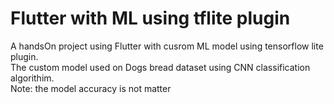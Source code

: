 # Flutter with ML using tflite plugin 

A handsOn project using Flutter with cusrom ML model using tensorflow lite plugin. <br>
The custom model used on Dogs bread dataset using CNN classification algorithim. <br>
Note: the model accuracy is not matter 